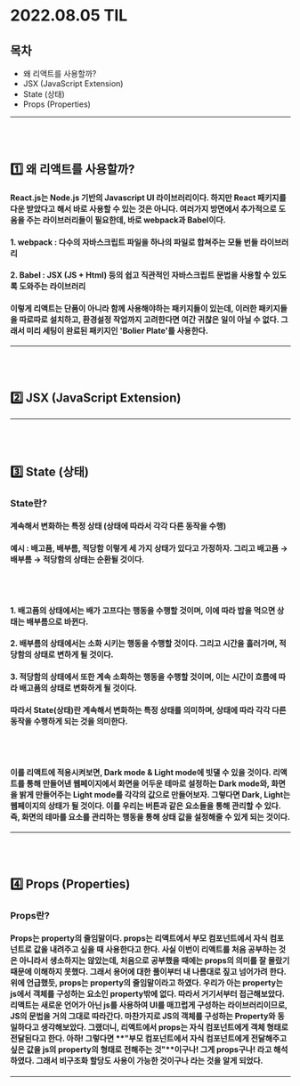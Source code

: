 # 2022.08.05 TIL

## 목차

- 왜 리액트를 사용할까?
- JSX (JavaScript Extension)
- State (상태)
- Props (Properties)
<hr></hr>
<br></br>

## 1️⃣ 왜 리액트를 사용할까?

#### React.js는 Node.js 기반의 Javascript UI 라이브러리이다. 하지만 React 패키지를 다운 받았다고 해서 바로 사용할 수 있는 것은 아니다. 여러가지 방면에서 추가적으로 도움을 주는 라이브러리들이 필요한데, 바로 webpack과 Babel이다.

#### 1. webpack : 다수의 자바스크립트 파일을 하나의 파일로 합쳐주는 모듈 번들 라이브러리

#### 2. Babel : JSX (JS + Html) 등의 쉽고 직관적인 자바스크립트 문법을 사용할 수 있도록 도와주는 라이브러리

#### 이렇게 리액트는 단품이 아니라 함께 사용해야하는 패키지들이 있는데, 이러한 패키지들을 따로따로 설치하고, 환경설정 작업까지 고려한다면 여간 귀찮은 일이 아닐 수 없다. 그래서 미리 세팅이 완료된 패키지인 'Bolier Plate'를 사용한다.

<hr></hr>
<br></br>

## 2️⃣ JSX (JavaScript Extension)

<hr></hr>
<br></br>

## 3️⃣ State (상태)

### State란?

#### 계속해서 변화하는 특정 상태 (상태에 따라서 각각 다른 동작을 수행)

#### 예시 : 배고픔, 배부름, 적당함 이렇게 세 가지 상태가 있다고 가정하자. 그리고 배고픔 → 배부름 → 적당함의 상태는 순환될 것이다.

<br></br>

#### 1. 배고픔의 상태에서는 배가 고프다는 행동을 수행할 것이며, 이에 따라 밥을 먹으면 상태는 배부름으로 바뀐다.

#### 2. 배부름의 상태에서는 소화 시키는 행동을 수행할 것이다. 그리고 시간을 흘러가며, 적당함의 상태로 변하게 될 것이다.

#### 3. 적당함의 상태에서 또한 계속 소화하는 행동을 수행할 것이며, 이는 시간이 흐름에 따라 배고픔의 상태로 변화하게 될 것이다.

#### 따라서 State(상태)란 계속해서 변화하는 특정 상태를 의미하며, 상태에 따라 각각 다른 동작을 수행하게 되는 것을 의미한다.

<br></br>

#### 이를 리액트에 적용시켜보면, Dark mode & Light mode에 빗댈 수 있을 것이다. 리액트를 통해 만들어낸 웹페이지에서 화면을 어두운 테마로 설정하는 Dark mode와, 화면을 밝게 만들어주는 Light mode를 각각의 값으로 만들어보자. 그렇다면 Dark, Light는 웹페이지의 상태가 될 것이다. 이를 우리는 버튼과 같은 요소들을 통해 관리할 수 있다. 즉, 화면의 테마를 요소를 관리하는 행동을 통해 상태 값을 설정해줄 수 있게 되는 것이다.

<hr></hr>
<br></br>

## 4️⃣ Props (Properties)

### Props란?

#### Props는 property의 줄임말이다. props는 리액트에서 부모 컴포넌트에서 자식 컴포넌트로 값을 내려주고 싶을 때 사용한다고 한다. 사실 이번이 리액트를 처음 공부하는 것은 아니라서 생소하지는 않았는데, 처음으로 공부했을 때에는 props의 의미를 잘 몰랐기 때문에 이해하지 못했다. 그래서 용어에 대한 풀이부터 내 나름대로 짚고 넘어가려 한다. 위에 언급했듯, props는 property의 줄임말이라고 하였다. 우리가 아는 property는 js에서 객체를 구성하는 요소인 property밖에 없다. 따라서 거기서부터 접근해보았다. 리액트는 새로운 언어가 아닌 js를 사용하여 UI를 매끄럽게 구성하는 라이브러리이므로, JS의 문법을 거의 그대로 따라간다. 마찬가지로 JS의 객체를 구성하는 Property와 동일하다고 생각해보았다. 그랬더니, 리액트에서 props는 자식 컴포넌트에게 **객체 형태**로 전달된다고 한다. 아하! 그렇다면 **"부모 컴포넌트에서 자식 컴포넌트에게 전달해주고 싶은 값을 js의 property의 형태로 전해주는 것"**이구나! 그게 props구나! 라고 해석하였다. 그래서 비구조화 할당도 사용이 가능한 것이구나 라는 것을 알게 되었다.

<hr></hr>
<br></br>
